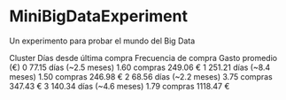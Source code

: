 # MiniBigDataExperiment
Un experimento para probar el mundo del Big Data

Cluster	Días desde última compra	Frecuencia de compra	Gasto promedio (€)
0	77.15 días (~2.5 meses)	1.60 compras	249.06 €
1	251.21 días (~8.4 meses)	1.50 compras	246.98 €
2	68.56 días (~2.2 meses)	3.75 compras	347.43 €
3	140.34 días (~4.6 meses)	1.79 compras	1118.47 €
